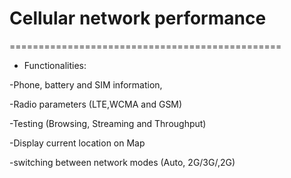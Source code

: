 
# Cellular network performance
===============================================	

- Functionalities: 

-Phone, battery and SIM information, 

-Radio parameters (LTE,WCMA and GSM)  

-Testing (Browsing, Streaming and Throughput) 

-Display current location on Map  

-switching between network modes (Auto, 2G/3G/,2G)  




